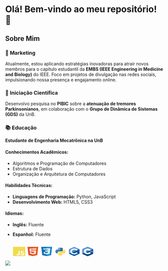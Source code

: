 # Olá! Bem-vindo ao meu repositório! 🚀

## Sobre Mim

### 🎯 **Marketing**
Atualmente, estou aplicando estratégias inovadoras para atrair novos membros para o capítulo estudantil da **EMBS (IEEE Engineering in Medicine and Biology)** do IEEE. Foco em projetos de divulgação nas redes sociais, impulsionando nossa presença e engajamento online.

### 🔬 **Iniciação Científica**
Desenvolvo pesquisa no **PIBIC** sobre a **atenuação de tremores Parkinsonianos**, em colaboração com o **Grupo de Dinâmica de Sistemas (GDS)** da UnB.

### 📚 **Educação**
**Estudante de Engenharia Mecatrônica na UnB**

#### Conhecimentos Acadêmicos:
- Algoritmos e Programação de Computadores
- Estrutura de Dados
- Organização e Arquitetura de Computadores

#### Habilidades Técnicas:
- **Linguagens de Programação:** Python, JavaScript
- **Desenvolvimento Web:** HTML5, CSS3

#### Idiomas:
- **Inglês:** Fluente
- **Espanhol:** Fluente

  <div style="display: inline_block"><br>
  <img align="center" alt="Rafa-Js" height="30" width="40" src="https://raw.githubusercontent.com/devicons/devicon/master/icons/javascript/javascript-plain.svg">
  <img align="center" alt="Rafa-HTML" height="30" width="40" src="https://raw.githubusercontent.com/devicons/devicon/master/icons/html5/html5-original.svg">
  <img align="center" alt="Rafa-CSS" height="30" width="40" src="https://raw.githubusercontent.com/devicons/devicon/master/icons/css3/css3-original.svg">
  <img align="center" alt="Rafa-Python" height="30" width="40" src="https://raw.githubusercontent.com/devicons/devicon/master/icons/python/python-original.svg">
  <img align="center" alt="Rafa-C" height="30" width="40" src="https://raw.githubusercontent.com/devicons/devicon/master/icons/c/c-original.svg">
  <img align="center" alt="Rafa-C++" height="30" width="40" src="https://raw.githubusercontent.com/devicons/devicon/master/icons/cplusplus/cplusplus-original.svg">




</div>

<div> 
  <a href="[(http://www.linkedin.com/in/rafael-costa-b3ab7127a)]" target="_blank"><img src="https://img.shields.io/badge/-LinkedIn-%230077B5?style=for-the-badge&logo=linkedin&logoColor=white" target="_blank"></a> 
  
</div>
